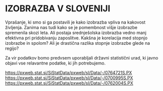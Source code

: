 # IZOBRAZBA V SLOVENIJI

Vprašanje, ki smo si ga postavili je kako izobrazba vpliva na kakovost življenja. Zanima nas tudi kako se je pomembnost višje izobrazbe spremenila skozi leta. Ali postaja srednješolska izobrazba vedno manj efektivna pri pridobivanju zaposlitve. Kakšna je korelacija med stopnjo izobrazbe in spolom? Ali je drastična razlika stopnje izobrazbe glede na regijo?

Za vir podatkov bomo predvsem uporabljali državni statistični urad, ki javno objavi vse relavantne podatke, ki jih potrebujemo.


https://pxweb.stat.si/SiStatData/pxweb/sl/Data/-/0764721S.PX
https://pxweb.stat.si/SiStatData/pxweb/sl/Data/-/0700995S.PX
https://pxweb.stat.si/SiStatData/pxweb/sl/Data/-/0762004S.PX
